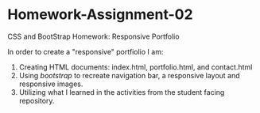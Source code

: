 # Homework-Assignment-02
CSS and BootStrap Homework: Responsive Portfolio

In order to create a "responsive" portfiolio I am:

1. Creating HTML documents: index.html, portfolio.html, and contact.html
2. Using *bootstrap* to recreate navigation bar, a responsive layout and responsive images.
3. Utilizing what I learned in the activities from the student facing repository.